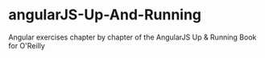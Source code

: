 # angularJS-Up-And-Running
Angular exercises chapter by chapter of the AngularJS Up &amp; Running Book for O'Reilly
